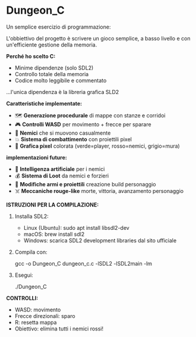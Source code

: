 # Dungeon_C
Un semplice esercizio di programmazione: 

L'obbiettivo del progetto è scrivere un gioco semplice, 
a basso livello e con un'efficiente gestione della memoria. 

**Perché ho scelto C:**
- Minime dipendenze (solo SDL2)
- Controllo totale della memoria
- Codice molto leggibile e commentato

...l'unica dipendenza è la libreria grafica SLD2

**Caratteristiche implementate:**
- 🗺️ **Generazione procedurale** di mappe con stanze e corridoi
- 🎮 **Controlli WASD** per movimento + frecce per sparare
- 👾 **Nemici** che si muovono casualmente
- 💥 **Sistema di combattimento** con proiettili pixel
- 🎨 **Grafica pixel** colorata (verde=player, rosso=nemici, grigio=mura)


**implementazioni future:**
- 🧠 **Intelligenza artificiale** per i nemici
- 💰 **Sistema di Loot** da nemici e forzieri
- 🔫 **Modifiche armi e proiettili** creazione build personaggio
- ☠️ **Meccaniche rouge-like** morte, vittoria, avanzamento personaggio

**ISTRUZIONI PER LA COMPILAZIONE:**
1. Installa SDL2: 
    - Linux (Ubuntu): sudo apt install libsdl2-dev
    - macOS: brew install sdl2
    - Windows: scarica SDL2 development libraries dal sito ufficiale

 2. Compila con:
    
    gcc -o Dungeon_C dungeon_c.c -lSDL2 -lSDL2main -lm

 3. Esegui:
    
    ./Dungeon_C

 **CONTROLLI:**
 - WASD: movimento
 - Frecce direzionali: sparo
 - R: resetta mappa
 - Obiettivo: elimina tutti i nemici rossi!
